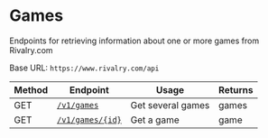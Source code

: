 # Games
Endpoints for retrieving information about one or more games from Rivalry.com

Base URL: `https://www.rivalry.com/api`

Method | Endpoint | Usage | Returns
--- | --- | --- | ---
GET | [`/v1/games`](Index.md) | Get several games | games
GET | [`/v1/games/{id}`](Show.md) | Get a game | game
